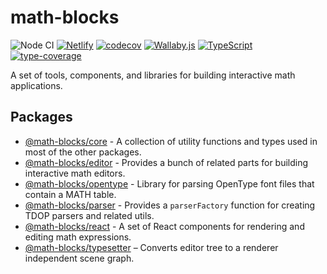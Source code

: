 # math-blocks

![Node CI](https://github.com/math-blocks/math-blocks/workflows/Node%20CI/badge.svg)
[![Netlify](https://img.shields.io/netlify/e7aa7c26-3f02-411d-91c8-96dea22b7e26)](https://app.netlify.com/sites/math-blocks/deploys)
[![codecov](https://codecov.io/gh/math-blocks/math-blocks/branch/master/graph/badge.svg)](https://codecov.io/gh/math-blocks/math-blocks)
[![Wallaby.js](https://img.shields.io/badge/wallaby.js-configured-green.svg)](https://wallabyjs.com)
[![TypeScript](https://camo.githubusercontent.com/d81d2d42b56e290c0d4d74eb425e19242f4f2d3d/68747470733a2f2f696d672e736869656c64732e696f2f6e706d2f74797065732f73637275622d6a732e737667)](http://www.typescriptlang.org/)
[![type-coverage](https://img.shields.io/badge/dynamic/json.svg?label=type-coverage&prefix=%E2%89%A5&suffix=%&query=$.typeCoverage.atLeast&uri=https%3A%2F%2Fraw.githubusercontent.com%2Fmath-blocks%2Fmath-blocks%2Fmaster%2Fpackage.json&1)](https://github.com/plantain-00/type-coverage)

A set of tools, components, and libraries for building interactive math applications.

## Packages

- [@math-blocks/core](package/core/README.md) - A collection of utility functions and types used in most of the other packages.
- [@math-blocks/editor](packages/editor/README.md) - Provides a bunch of related parts for building interactive math editors.
- [@math-blocks/opentype](packages/opentype/README.md) - Library for parsing OpenType font files that contain a MATH table.
- [@math-blocks/parser](packages/parser/README.md) - Provides a `parserFactory` function for creating TDOP parsers and related utils.
- [@math-blocks/react](packages/react/README.md) - A set of React components for rendering and editing math expressions.
- [@math-blocks/typesetter](packages/typesetter/README.md) – Converts editor tree to a renderer independent scene graph.

